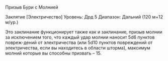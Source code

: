 
Призыв Бури с Молнией

Заклятие [Электричество]
Уровень: Дрд 5
Диапазон: Дальний (120 м+12 м/ур.)

Это заклинание функционирует также
как и заклинание, призыв молнии за исключением того, что каждый удар молнии наносит 5d6 пунктов повреж-дений
от электричества (или 5d10 пунктов
повреждений от электричества, если
вы находитесь в области шторма), максимум молний которые вы способны
призвать – 15.